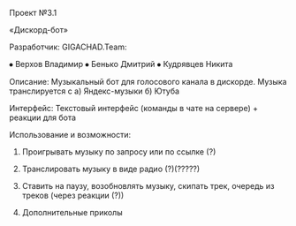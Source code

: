 Проект №3.1

«Дискорд-бот»


Разработчик: GIGACHAD.Team:

⦁	Верхов Владимир
⦁	Бенько Дмитрий
⦁	Кудрявцев Никита

Описание: 
Музыкальный бот для голосового канала в дискорде.
Музыка транслируется с a) Яндекс-музыки б) Ютуба

Интерфейс:
Текстовый интерфейс (команды в чате на сервере) + реакции для бота

Использование и возможности:
1.	Проигрывать музыку по запросу или по ссылке (?)

2.	Транслировать музыку в виде радио (?)(?????)

3.	Ставить на паузу, возобновлять музыку, скипать трек, очередь из треков (через реакции (?))

4.	Дополнительные приколы



